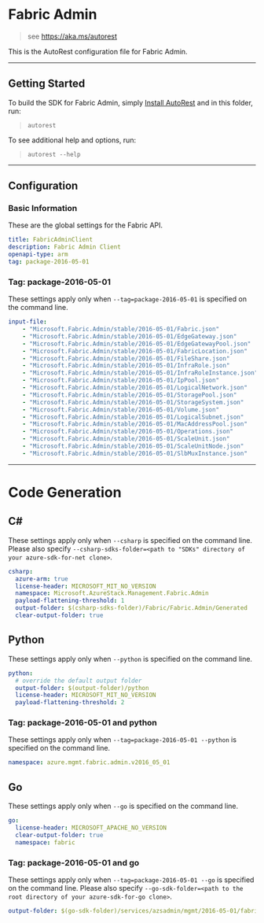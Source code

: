 # Fabric Admin
    
> see https://aka.ms/autorest

This is the AutoRest configuration file for Fabric Admin.

---
## Getting Started 
To build the SDK for Fabric Admin, simply [Install AutoRest](https://aka.ms/autorest/install) and in this folder, run:

> `autorest`

To see additional help and options, run:

> `autorest --help`
---

## Configuration

### Basic Information 
These are the global settings for the Fabric API.

``` yaml
title: FabricAdminClient
description: Fabric Admin Client
openapi-type: arm
tag: package-2016-05-01
```

### Tag: package-2016-05-01

These settings apply only when `--tag=package-2016-05-01` is specified on the command line.

``` yaml $(tag) == 'package-2016-05-01'
input-file:
    - "Microsoft.Fabric.Admin/stable/2016-05-01/Fabric.json"
    - "Microsoft.Fabric.Admin/stable/2016-05-01/EdgeGateway.json"
    - "Microsoft.Fabric.Admin/stable/2016-05-01/EdgeGatewayPool.json"
    - "Microsoft.Fabric.Admin/stable/2016-05-01/FabricLocation.json"
    - "Microsoft.Fabric.Admin/stable/2016-05-01/FileShare.json"
    - "Microsoft.Fabric.Admin/stable/2016-05-01/InfraRole.json"
    - "Microsoft.Fabric.Admin/stable/2016-05-01/InfraRoleInstance.json"
    - "Microsoft.Fabric.Admin/stable/2016-05-01/IpPool.json"
    - "Microsoft.Fabric.Admin/stable/2016-05-01/LogicalNetwork.json"
    - "Microsoft.Fabric.Admin/stable/2016-05-01/StoragePool.json"
    - "Microsoft.Fabric.Admin/stable/2016-05-01/StorageSystem.json"
    - "Microsoft.Fabric.Admin/stable/2016-05-01/Volume.json"
    - "Microsoft.Fabric.Admin/stable/2016-05-01/LogicalSubnet.json"
    - "Microsoft.Fabric.Admin/stable/2016-05-01/MacAddressPool.json"
    - "Microsoft.Fabric.Admin/stable/2016-05-01/Operations.json"
    - "Microsoft.Fabric.Admin/stable/2016-05-01/ScaleUnit.json"
    - "Microsoft.Fabric.Admin/stable/2016-05-01/ScaleUnitNode.json"
    - "Microsoft.Fabric.Admin/stable/2016-05-01/SlbMuxInstance.json"
```

---
# Code Generation

## C# 

These settings apply only when `--csharp` is specified on the command line.
Please also specify `--csharp-sdks-folder=<path to "SDKs" directory of your azure-sdk-for-net clone>`.

``` yaml $(csharp)
csharp:
  azure-arm: true
  license-header: MICROSOFT_MIT_NO_VERSION
  namespace: Microsoft.AzureStack.Management.Fabric.Admin
  payload-flattening-threshold: 1
  output-folder: $(csharp-sdks-folder)/Fabric/Fabric.Admin/Generated
  clear-output-folder: true
```

## Python

These settings apply only when `--python` is specified on the command line.

``` yaml $(python)
python:
  # override the default output folder
  output-folder: $(output-folder)/python
  license-header: MICROSOFT_MIT_NO_VERSION
  payload-flattening-threshold: 2
```

### Tag: package-2016-05-01 and python

These settings apply only when `--tag=package-2016-05-01 --python` is specified on the command line.

``` yaml $(tag) == 'package-2016-05-01' && $(python)
namespace: azure.mgmt.fabric.admin.v2016_05_01
```

## Go

These settings apply only when `--go` is specified on the command line.

``` yaml $(go)
go:
  license-header: MICROSOFT_APACHE_NO_VERSION
  clear-output-folder: true
  namespace: fabric
```

### Tag: package-2016-05-01 and go

These settings apply only when `--tag=package-2016-05-01 --go` is specified on the command line.
Please also specify `--go-sdk-folder=<path to the root directory of your azure-sdk-for-go clone>`.

``` yaml $(tag)=='package-2016-05-01' && $(go)
output-folder: $(go-sdk-folder)/services/azsadmin/mgmt/2016-05-01/fabric
```
